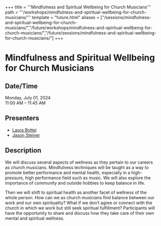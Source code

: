 +++
title = '''Mindfulness and Spiritual Wellbeing for Church Musicians'''
path = '''/workshops/mindfulness-and-spiritual-wellbeing-for-church-musicians/'''
template = "future.html"
aliases = ["/sessions/mindfulness-and-spiritual-wellbeing-for-church-musicians/","/future/workshops/mindfulness-and-spiritual-wellbeing-for-church-musicians/","/future/sessions/mindfulness-and-spiritual-wellbeing-for-church-musicians/"]
+++

<h1>Mindfulness and Spiritual Wellbeing for Church Musicians</h1>

<h2>Date/Time</h2>
<p>Monday, July 01, 2024<br>
11:00 AM – 11:45 AM</p>
<h2>Presenters</h2>
<ul>
<li><a href="/presenters/laura-bottei/">Laura Bottei</a></li>
<li><a href="/presenters/jason-steiner/">Jason Steiner</a></li>
</ul>
<h2>Description</h2>

We will discuss several aspects of wellness as they pertain to our careers as church musicians. Mindfulness techniques will be taught as a way to promote better performance and mental health, especially in a high-pressure, high performance field such as music. We will also explore the importance of community and outside hobbies to keep balance in life. 

Then we will shift to spiritual health as another facet of wellness of the whole person. How can we as church musicians find balance between our work and our own spirituality? What if we don’t agree or connect with the church in which we work but still seek spiritual fulfillment? Participants will have the opportunity to share and discuss how they take care of their own mental and spiritual wellness.


